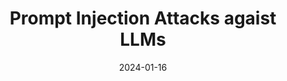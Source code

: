 ---
title: "Prompt Injection Attacks agaist LLMs"
date: "2024-01-16"
draft: false
externalUrl: "https://github.com/WamboDNS/prompt-injection-seminar"
_build:
  list: "local"
  render: false
summary: "I wrote this SOK paper as a part of a seminar on the security of machine learning."
tags: ["llm", "sok", "prompt injection"]
---